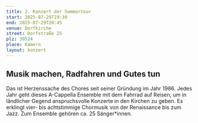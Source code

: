 ```yaml
---
title: 2. Konzert der Sommertour
start: 2025-07-29T19:30
end: 2025-07-29T20:45
venue: Dorfkirche
street: Dorfstraße 25
plz: 39524
place: Kamern
layout: konzert
---
```


## Musik machen, Radfahren und Gutes tun

Das ist Herzenssache des Chores seit seiner Gründung im Jahr 1986. Jedes Jahr geht dieses A-Cappella Ensemble mit dem Fahrrad auf Reisen, um in ländlicher Gegend anspruchsvolle Konzerte in den Kirchen zu geben. Es erklingt vier- bis achtstimmige Chormusik von der Renaissance bis zum Jazz. Zum Ensemble gehören ca. 25 Sänger\*innen.
